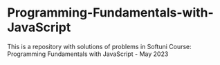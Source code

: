# Programming-Fundamentals-with-JavaScript
This is a repository with solutions of problems in Softuni Course: Programming Fundamentals with JavaScript - May 2023
